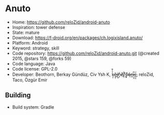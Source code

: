 # Anuto

- Home: https://github.com/reloZid/android-anuto
- Inspiration: tower defense
- State: mature
- Download: https://f-droid.org/en/packages/ch.logixisland.anuto/
- Platform: Android
- Keyword: strategy, skill
- Code repository: https://github.com/reloZid/android-anuto.git (@created 2015, @stars 159, @forks 59)
- Code language: Java
- Code license: GPL-2.0
- Developer: Beothorn, Berkay Gündüz, Civ Ysh K, ḱ̷̘͙̓͌e̶̡̬̦̽r̸̲̈͜ͅn̴̞̾ẹ̸̉̏l̸̢̜͂ ̵̖͝p̴͍̊̕ą̶̉n̴͚͘i̶̦̥̰͆c̵̪͔͔̈́, reloZid, Taco, Özgür Emir

## Building

- Build system: Gradle
